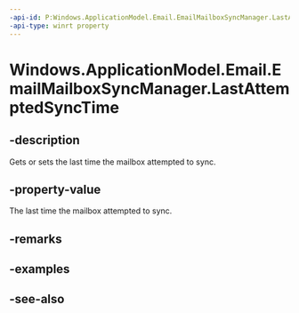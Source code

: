 ```yaml
---
-api-id: P:Windows.ApplicationModel.Email.EmailMailboxSyncManager.LastAttemptedSyncTime
-api-type: winrt property
---
```


<!-- Property syntax
public Windows.Foundation.DateTime LastAttemptedSyncTime { get;  set; }
-->

# Windows.ApplicationModel.Email.EmailMailboxSyncManager.LastAttemptedSyncTime

## -description
Gets or sets the last time the mailbox attempted to sync.

## -property-value
The last time the mailbox attempted to sync.

## -remarks

## -examples

## -see-also
